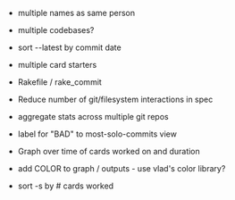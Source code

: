 - multiple names as same person
- multiple codebases?
- sort --latest by commit date
- multiple card starters

- Rakefile / rake_commit
- Reduce number of git/filesystem interactions in spec
- aggregate stats across multiple git repos
- label for "BAD" to most-solo-commits view
- Graph over time of cards worked on and duration
- add COLOR to graph / outputs - use vlad's color library?
- sort -s by # cards worked

